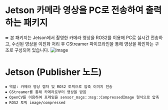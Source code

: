 # Jetson 카메라 영상을 PC로 전송하여 출력하는 패키지

➨ 본 패키지는 Jetson에서 촬영한 카메라 영상을 ROS2를 이용해 PC로 실시간 전송하고, 수신된 영상을 이진화 처리 후 CStreamer 파이프라인을 통해 영상을 확인하는 구조로 구성되어 있습니다.
![image](https://github.com/user-attachments/assets/6d04d220-4504-4674-9ad3-c53b06afda92)

# Jetson (Publisher 노드)
```
⦁ 역할: 카메라 영상 캡처 및 ROS2 토픽으로 압축 이미지 전송
⦁ GStreamer를 통해 카메라로부터 영상을 받음
⦁ OpenCV를 이용하여 프레임을 sensor_msgs::msg::CompressedImage 형식으로 압축
⦁ ROS2 토픽 image/compressed
```

